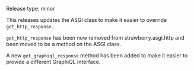 Release type: minor

This releases updates the ASGI class to make it easier to override `get_http_response`.

`get_http_response` has been now removed from strawberry.asgi.http and been moved to be
a method on the ASGI class. 

A new `get_graphiql_response` method has been added to make it easier to provide a different GraphiQL interface.
